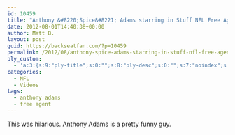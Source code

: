 ```yaml
---
id: 10459
title: "Anthony &#8220;Spice&#8221; Adams starring in Stuff NFL Free Agents Say"
date: 2012-08-01T14:40:38+00:00
author: Matt B.
layout: post
guid: https://backseatfan.com/?p=10459
permalink: /2012/08/anthony-spice-adams-starring-in-stuff-nfl-free-agents-say/
ply_custom:
  - 'a:3:{s:9:"ply-title";s:0:"";s:8:"ply-desc";s:0:"";s:7:"noindex";s:0:"";}'
categories:
  - NFL
  - Videos
tags:
  - anthony adams
  - free agent
---
```


<div class="entry">
  <p>
    This was hilarious. Anthony Adams is a pretty funny guy.
  </p>

  <p>
  </p>
</div>
